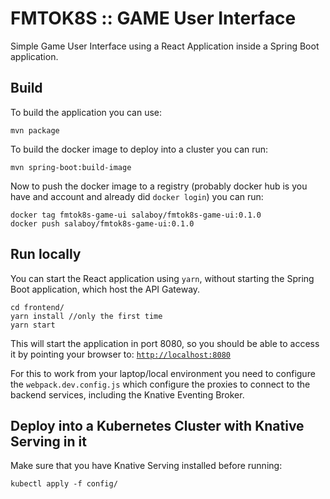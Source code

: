 # FMTOK8S :: GAME User Interface
Simple Game User Interface using a React Application inside a Spring Boot application. 

## Build

To build the application you can use: 

```
mvn package
```

To build the docker image to deploy into a cluster you can run: 

```
mvn spring-boot:build-image
```

Now to push the docker image to a registry (probably docker hub is you have and account and already did `docker login`) you can run:

```
docker tag fmtok8s-game-ui salaboy/fmtok8s-game-ui:0.1.0 
docker push salaboy/fmtok8s-game-ui:0.1.0
```

## Run locally

You can start the React application using `yarn`, without starting the Spring Boot application, which host the API Gateway. 

```
cd frontend/
yarn install //only the first time
yarn start
```

This will start the application in port 8080, so you should be able to access it by pointing your browser to: [`http://localhost:8080`](http://localhost:8080)

For this to work from your laptop/local environment you need to configure the `webpack.dev.config.js` which configure the proxies to connect to the backend services, including the Knative Eventing Broker.

## Deploy into a Kubernetes Cluster with Knative Serving in it

Make sure that you have Knative Serving installed before running: 
```
kubectl apply -f config/
```